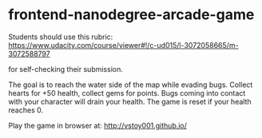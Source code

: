 frontend-nanodegree-arcade-game
===============================

Students should use this rubric: https://www.udacity.com/course/viewer#!/c-ud015/l-3072058665/m-3072588797

for self-checking their submission.

The goal is to reach the water side of the map while evading bugs. Collect hearts for +50 health, collect gems for points. Bugs coming into contact with your character will drain your health. The game is reset if your health reaches 0.

Play the game in browser at: http://vstoy001.github.io/
